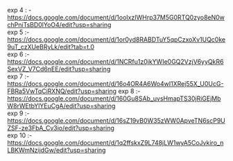 exp 4 : - https://docs.google.com/document/d/1ooIxzIWHrp37M5G0RTQ0zyo8eN0wchPniTsBD0lYoO4/edit?usp=sharing  
exp 5 :-  https://docs.google.com/document/d/1or0yd8RABDTuY5qpCzxoXv1UQc0ke9uT_czXUeBRyLk/edit?tab=t.0  
exp 6 :- https://docs.google.com/document/d/1NCRfu1z0jkYWIe0GQ2VzjV6yyQkR6SexVZ_V7Cd6nEE/edit?usp=sharing  
exp 7 :-  https://docs.google.com/document/d/16o4OR4A6Wo4wI1XRej55X_U0UcG-FBRa5VwTqCiRXNQ/edit?usp=sharing 
exp 8 :- https://docs.google.com/document/d/160Gu8SAb_uvsHmapTS30jRiGEjMbW8rWEtbYlYEuCgA/edit?usp=sharing  
exp 9 :- https://docs.google.com/document/d/16sZ19vB0W35zWW0ApveTN6scP9UZSF-ze3FbA_Cv3io/edit?usp=sharing  
exp 10 :- https://docs.google.com/document/d/1q2ffskxZ9L748jLW1wyA5CoJvkiro_nLBKWmNzijdGw/edit?usp=sharing 
